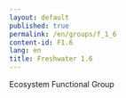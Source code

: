 ```yaml
---
layout: default
published: true
permalink: /en/groups/f_1_6
content-id: F1.6
lang: en
title: Freshwater 1.6
---
```


Ecosystem Functional Group

